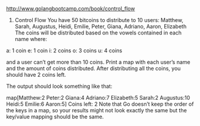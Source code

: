 http://www.golangbootcamp.com/book/control_flow

1. Control Flow
You have 50 bitcoins to distribute to 10 users: Matthew, Sarah, Augustus, Heidi, Emilie, Peter, Giana, Adriano, Aaron, Elizabeth The coins will be distributed based on the vowels contained in each name where:

a: 1 coin e: 1 coin i: 2 coins o: 3 coins u: 4 coins

and a user can’t get more than 10 coins. Print a map with each user’s name and the amount of coins distributed. After distributing all the coins, you should have 2 coins left.

The output should look something like that:

map[Matthew:2 Peter:2 Giana:4 Adriano:7 Elizabeth:5 Sarah:2 Augustus:10 Heidi:5 Emilie:6 Aaron:5]
Coins left: 2
Note that Go doesn’t keep the order of the keys in a map, so your results might not look exactly the same but the key/value mapping should be the same.


